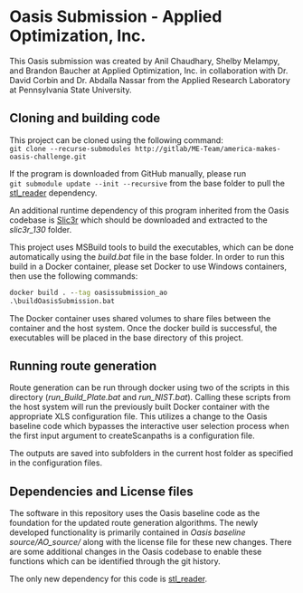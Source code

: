 # Oasis Submission - Applied Optimization, Inc.
This Oasis submission was created by Anil Chaudhary, Shelby Melampy, and Brandon Baucher at Applied Optimization, Inc. in collaboration with Dr. David Corbin and Dr. Abdalla Nassar from the Applied Research Laboratory at Pennsylvania State University.

## Cloning and building code
This project can be cloned using the following command:  
`git clone --recurse-submodules http://gitlab/ME-Team/america-makes-oasis-challenge.git`

If the program is downloaded from GitHub manually, please run  
`git submodule update --init --recursive` from the base folder to pull the [stl_reader](https://github.com/sreiter/stl_reader) dependency.

An additional runtime dependency of this program inherited from the Oasis codebase is [Slic3r](https://dl.slic3r.org/win/) which should be downloaded and extracted to the _slic3r_130_ folder.

This project uses MSBuild tools to build the executables, which can be done automatically using the _build.bat_ file in the base folder. In order to run this build in a Docker container, please set Docker to use Windows containers, then use the following commands:
```cmd
docker build . --tag oasissubmission_ao
.\buildOasisSubmission.bat
```
The Docker container uses shared volumes to share files between the container and the host system. Once the docker build is successful, the executables will be placed in the base directory of this project.
## Running route generation
Route generation can be run through docker using two of the scripts in this directory (_run_Build_Plate.bat_ and _run_NIST.bat_). Calling these scripts from the host system will run the previously built Docker container with the appropriate XLS configuration file. This utilizes a change to the Oasis baseline code which bypasses the interactive user selection process when the first input argument to createScanpaths is a configuration file.

The outputs are saved into subfolders in the current host folder as specified in the configuration files.
## Dependencies and License files
The software in this repository uses the Oasis baseline code as the foundation for the updated route generation algorithms. The newly developed functionality is primarily contained in _Oasis baseline source/AO_source/_ along with the license file for these new changes. There are some additional changes in the Oasis codebase to enable these functions which can be identified through the git history.

The only new dependency for this code is [stl_reader](https://github.com/sreiter/stl_reader).
